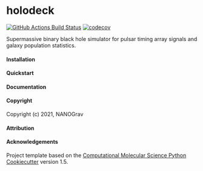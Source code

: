 # holodeck

[//]: # (Badges)
[![GitHub Actions Build Status](https://github.com/nanograv/holodeck/workflows/CI/badge.svg)](https://github.com/nanograv/holodeck/actions?query=workflow%3ACI)
[![codecov](https://codecov.io/gh/nanograv/holodeck/branch/master/graph/badge.svg)](https://codecov.io/gh/nanograv/holodeck/branch/master)

Supermassive binary black hole simulator for pulsar timing array signals and galaxy population statistics.

#### Installation

#### Quickstart

#### Documentation

#### Copyright

Copyright (c) 2021, NANOGrav

#### Attribution

#### Acknowledgements

Project template based on the
[Computational Molecular Science Python Cookiecutter](https://github.com/molssi/cookiecutter-cms) version 1.5.

